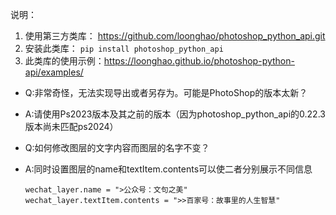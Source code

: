 说明：

1. 使用第三方类库： https://github.com/loonghao/photoshop_python_api.git
2. 安装此类库： `pip install photoshop_python_api`
3. 此类库的使用示例：https://loonghao.github.io/photoshop-python-api/examples/

- Q:非常奇怪，无法实现导出或者另存为。可能是PhotoShop的版本太新？
- A:请使用Ps2023版本及其之前的版本（因为photoshop_python_api的0.22.3版本尚未匹配ps2024）

- Q:如何修改图层的文字内容而图层的名字不变？
- A:同时设置图层的name和textItem.contents可以使二者分别展示不同信息
  ```shell
  wechat_layer.name = ">公众号：文句之美"
  wechat_layer.textItem.contents = ">>百家号：故事里的人生智慧"
  ```
  

